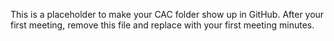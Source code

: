 This is a placeholder to make your CAC folder show up in GitHub. After your first meeting, remove this file and replace with your first meeting minutes. 